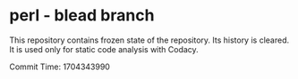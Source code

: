 # perl - blead branch

This repository contains frozen state of the repository.
Its history is cleared. It is used only for static code
analysis with Codacy.

Commit Time: 1704343990